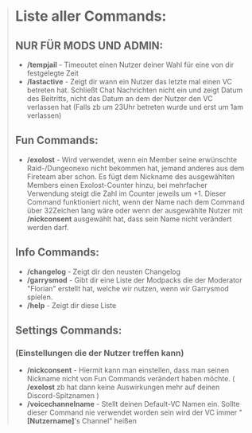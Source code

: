 > # Liste aller Commands:
> ## NUR FÜR MODS UND ADMIN:
> * **/tempjail** - Timeoutet einen Nutzer deiner Wahl für eine von dir festgelegte Zeit
> * **/lastactive** - Zeigt dir wann ein Nutzer das letzte mal einen VC betreten hat. Schließt Chat Nachrichten nicht ein und zeigt Datum des Beitritts, nicht das Datum an dem der Nutzer den VC verlassen hat (Falls zb um 23Uhr betreten wurde und erst um 1am verlassen)
> 
> ## Fun Commands:
> * **/exolost** -  Wird verwendet, wenn ein Member seine erwünschte Raid-/Dungeonexo nicht bekommen hat, jemand anderes aus dem Fireteam aber schon. Es fügt dem Nickname des ausgewählten Members einen Exolost-Counter hinzu, bei mehrfacher Verwendung steigt die Zahl im Counter jeweils um +1. Dieser Command funktioniert nicht, wenn der Name nach dem Command über 32Zeichen lang wäre oder wenn der ausgewählte Nutzer mit **/nickconsent** ausgewählt hat, dass sein Name nicht verändert werden darf.
> 
> ## Info Commands:
> * **/changelog** - Zeigt dir den neusten Changelog
> * **/garrysmod** - Gibt dir eine Liste der Modpacks die der Moderator "Florian" erstellt hat, welche wir nutzen, wenn wir Garrysmod spielen.
> * **/help** - Zeigt dir diese Liste
> 
> ## Settings Commands:
> ### (Einstellungen die der Nutzer treffen kann)
> * **/nickconsent** - Hiermit kann man einstellen, dass man seinen Nickname nicht von Fun Commands verändert haben möchte. ( **/exolost** zb hat dann keine Auswirkungen mehr auf deinen Discord-Spitznamen )
> * **/voicechannelname** - Stellt deinen Default-VC Namen ein. Sollte dieser Command nie verwendet worden sein wird der VC immer "**[Nutzername]**'s Channel" heißen
